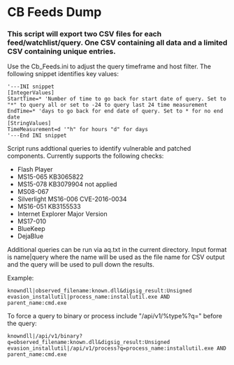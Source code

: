 # CB Feeds Dump

### This script will export two CSV files for each feed/watchlist/query. One CSV containing all data and a limited CSV containing unique entries.

Use the Cb_Feeds.ini to adjust the query timeframe and host filter. The following snippet identifies key values:

	'---INI snippet
	[IntegerValues]
	StartTime=* 'Number of time to go back for start date of query. Set to "*" to query all or set to -24 to query last 24 time measurement
	EndTime=* 'days to go back for end date of query. Set to * for no end date
	[StringValues]
	TimeMeasurement=d '"h" for hours "d" for days
	'---End INI snippet

Script runs addtional queries to identify vulnerable and patched components. Currently supports the following checks:
* Flash Player
* MS15-065 KB3065822
* MS15-078 KB3079904 not applied
* MS08-067
* Silverlight MS16-006 CVE-2016-0034
* MS16-051 KB3155533
* Internet Explorer Major Version
* MS17-010
* BlueKeep
* DejaBlue

Additional queries can be run via aq.txt in the current directory. Input format is name|query where the name will be used as the file name for CSV output and the query will be used to pull down the results.

Example:
  
	knowndll|observed_filename:known.dll&digsig_result:Unsigned
	evasion_installutil|process_name:installutil.exe AND parent_name:cmd.exe

To force a query to binary or process include "/api/v1/%type%?q=" before the query:

	knowndll|/api/v1/binary?q=observed_filename:known.dll&digsig_result:Unsigned
	evasion_installutil|/api/v1/process?q=process_name:installutil.exe AND parent_name:cmd.exe
